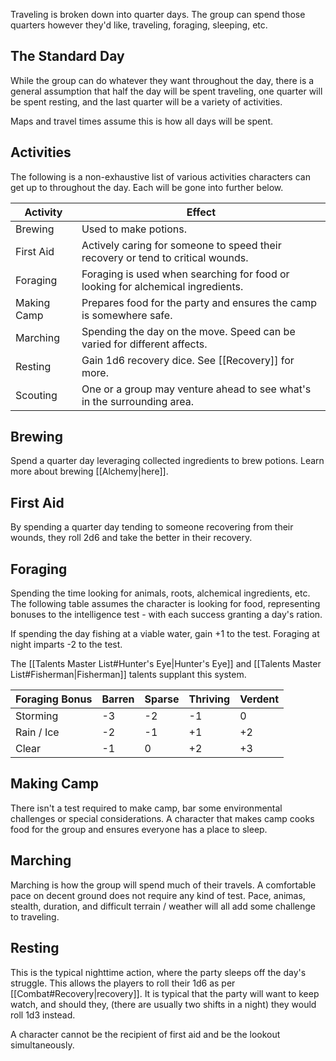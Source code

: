 Traveling is broken down into quarter days. The group can spend those quarters however they'd like, traveling, foraging, sleeping, etc.
## The Standard Day
While the group can do whatever they want throughout the day, there is a general assumption that half the day will be spent traveling, one quarter will be spent resting, and the last quarter will be a variety of activities.

Maps and travel times assume this is how all days will be spent.
## Activities
The following is a non-exhaustive list of various activities characters can get up to throughout the day. Each will be gone into further below.

| Activity    | Effect                                                                                            |
| ----------- | ------------------------------------------------------------------------------------------------- |
| Brewing     | Used to make potions.                                                                             |
| First Aid   | Actively caring for someone to speed their recovery or tend to critical wounds.                   |
| Foraging    | Foraging is used when searching for food or looking for alchemical ingredients.                   |
| Making Camp | Prepares food for the party and ensures the camp is somewhere safe.                               |
| Marching    | Spending the day on the move. Speed can be varied for different affects.                          |
| Resting     | Gain 1d6 recovery dice. See [[Recovery]] for more.                                                |
| Scouting    | One or a group may venture ahead to see what's in the surrounding area.                           |
## Brewing
Spend a quarter day leveraging collected ingredients to brew potions. Learn more about brewing [[Alchemy|here]]. 
## First Aid
By spending a quarter day tending to someone recovering from their wounds, they roll 2d6 and take the better in their recovery.
## Foraging
Spending the time looking for animals, roots, alchemical ingredients, etc. The following table assumes the character is looking for food, representing bonuses to the intelligence test - with each success granting a day's ration.

If spending the day fishing at a viable water, gain +1 to the test. Foraging at night imparts -2 to the test.

The [[Talents Master List#Hunter's Eye|Hunter's Eye]] and [[Talents Master List#Fisherman|Fisherman]] talents supplant this system. 

| Foraging Bonus | Barren | Sparse | Thriving | Verdent |
| -------------- | ------ | ------ | -------- | ------- |
| Storming       | -3     | -2     | -1       | 0       |
| Rain / Ice     | -2     | -1     | +1       | +2      |
| Clear          | -1     | 0      | +2       | +3      |
## Making Camp
There isn't a test required to make camp, bar some environmental challenges or special considerations. A character that makes camp cooks food for the group and ensures everyone has a place to sleep.
## Marching
Marching is how the group will spend much of their travels. A comfortable pace on decent ground does not require any kind of test. Pace, animas, stealth, duration, and difficult terrain / weather will all add some challenge to traveling. 
## Resting
This is the typical nighttime action, where the party sleeps off the day's struggle. This allows the players to roll their 1d6 as per [[Combat#Recovery|recovery]]. It is typical that the party will want to keep watch, and should they, (there are usually two shifts in a night) they would roll 1d3 instead. 

A character cannot be the recipient of first aid and be the lookout simultaneously. 